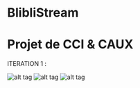 BlibliStream
============
Projet de CCI & CAUX
============

ITERATION 1 : 

![alt tag](https://dl.dropboxusercontent.com/u/48873285/Screenshot_2014-10-21-23-39-45.png)
![alt tag](https://dl.dropboxusercontent.com/u/48873285/Screenshot_2014-10-22-00-11-36.png)
![alt tag](https://dl.dropboxusercontent.com/u/48873285/Screenshot_2014-10-22-00-11-42.png)



